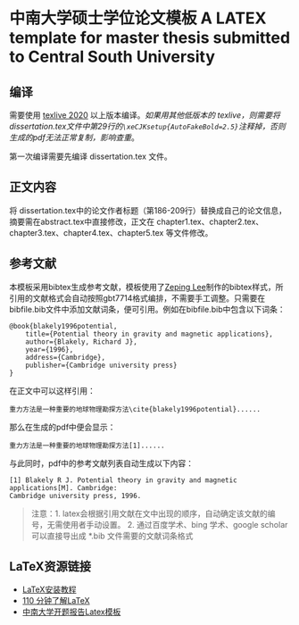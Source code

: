# 中南大学硕士学位论文模板 A LATEX template for master thesis submitted to Central South University

## 编译
需要使用 [texlive 2020](https://mirrors.tuna.tsinghua.edu.cn/CTAN/systems/texlive/Images/) 以上版本编译。*如果用其他低版本的 texlive，则需要将dissertation.tex文件中第29行的`\xeCJKsetup{AutoFakeBold=2.5}`注释掉，否则生成的pdf无法正常复制，影响查重*。 

第一次编译需要先编译 dissertation.tex 文件。
## 正文内容
将 dissertation.tex中的论文作者标题（第186-209行）替换成自己的论文信息，摘要需在abstract.tex中直接修改，正文在 chapter1.tex、chapter2.tex、chapter3.tex、chapter4.tex、chapter5.tex 等文件修改。
## 参考文献
本模板采用bibtex生成参考文献，模板使用了[Zeping Lee](https://github.com/CTeX-org/gbt7714-bibtex-style)制作的bibtex样式，所引用的文献格式会自动按照gbt7714格式编排，不需要手工调整。只需要在bibfile.bib文件中添加文献词条，便可引用。例如在bibfile.bib中包含以下词条：
```
@book{blakely1996potential,
	title={Potential theory in gravity and magnetic applications},
	author={Blakely, Richard J},
	year={1996},
	address={Cambridge},
	publisher={Cambridge university press}
}
```
在正文中可以这样引用：
```
重力方法是一种重要的地球物理勘探方法\cite{blakely1996potential}......
```
那么在生成的pdf中便会显示：
```
重力方法是一种重要的地球物理勘探方法[1]......
```
与此同时，pdf中的参考文献列表自动生成以下内容：
```
[1] Blakely R J. Potential theory in gravity and magnetic applications[M]. Cambridge:
Cambridge university press, 1996.
```
> 注意：1. latex会根据引用文献在文中出现的顺序，自动确定该文献的编号，无需使用者手动设置。
>    2.  通过百度学术、bing 学术、google scholar可以直接导出成 *.bib 文件需要的文献词条格式

## LaTeX资源链接
- [LaTeX安装教程](https://github.com/OsbertWang/install-latex/releases/download/v2020.7.1/Install-LaTeX.pdf)
- [110 分钟了解LaTeX](https://mirrors.tuna.tsinghua.edu.cn/CTAN/info/lshort/chinese/lshort-zh-cn.pdf)
- [中南大学开题报告Latex模板](https://github.com/zhong-yy/CSU_Thesis_Proposal)
